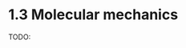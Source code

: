 # 1.3 Molecular mechanics

TODO:

<!-- References -->

[^kumar2022drug]: Chapter 6 of Kumar, T. D. A. (2022). *Drug Design: A Conceptual Overview*. CRC Press. DOI: [10.1201/9781003298755](https://doi.org/10.1201/9781003298755)
[^braun2018best]: Braun, E., Gilmer, J., Mayes, H. B., Mobley, D. L., Monroe, J. I., Prasad, S., & Zuckerman, D. M. (2018). Best Practices for Foundations in Molecular Simulations [Article v1.0]. *Living Journal of Computational Molecular Science, 1*(1), 5957. DOI: [10.33011/livecoms.1.1.5957](https://doi.org/10.33011/livecoms.1.1.5957)
[^jensen2017introduction]: Chapter 2 of Jensen, F. (2017). *Introduction to computational chemistry*. John wiley & sons.
[^cramer2013essentials]: Chapter 2 of Cramer, C. J. (2013). Chapter 2 of *Essentials of computational chemistry: Theories and models*. John Wiley & Sons.
[^leach2001molecular]: Chapter 4 of Leach, A. R. (2001). *Molecular modelling: Principles and applications*. Pearson education.
